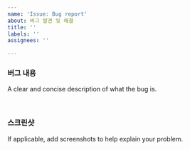 ```yaml
---
name: 'Issue: Bug report'
about: 버그 발견 및 해결
title: ''
labels: ''
assignees: ''

---
```


### **버그 내용**
A clear and concise description of what the bug is.

<br/>

### **스크린샷**
If applicable, add screenshots to help explain your problem.
